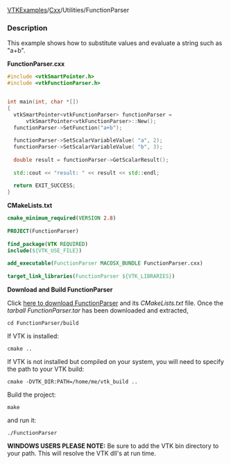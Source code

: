 [VTKExamples](/home/)/[Cxx](/Cxx)/Utilities/FunctionParser

### Description
This example shows how to substitute values and evaluate a string such as "a+b".

**FunctionParser.cxx**
```c++
#include <vtkSmartPointer.h>
#include <vtkFunctionParser.h>


int main(int, char *[])
{
  vtkSmartPointer<vtkFunctionParser> functionParser = 
      vtkSmartPointer<vtkFunctionParser>::New();
  functionParser->SetFunction("a+b");
  
  functionParser->SetScalarVariableValue( "a", 2);
  functionParser->SetScalarVariableValue( "b", 3);
    
  double result = functionParser->GetScalarResult();
  
  std::cout << "result: " << result << std::endl;
  
  return EXIT_SUCCESS;
}
```
**CMakeLists.txt**
```cmake
cmake_minimum_required(VERSION 2.8)
 
PROJECT(FunctionParser)
 
find_package(VTK REQUIRED)
include(${VTK_USE_FILE})
 
add_executable(FunctionParser MACOSX_BUNDLE FunctionParser.cxx)
 
target_link_libraries(FunctionParser ${VTK_LIBRARIES})
```

**Download and Build FunctionParser**

Click [here to download FunctionParser](https://github.com/lorensen/VTKWikiExamplesTarballs/raw/master/FunctionParser.tar) and its *CMakeLists.txt* file.
Once the *tarball FunctionParser.tar* has been downloaded and extracted,
```
cd FunctionParser/build 
```
If VTK is installed:
```
cmake ..
```
If VTK is not installed but compiled on your system, you will need to specify the path to your VTK build:
```
cmake -DVTK_DIR:PATH=/home/me/vtk_build ..
```
Build the project:
```
make
```
and run it:
```
./FunctionParser
```
**WINDOWS USERS PLEASE NOTE:** Be sure to add the VTK bin directory to your path. This will resolve the VTK dll's at run time.

